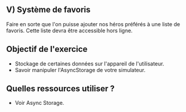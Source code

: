 ## V) Système de favoris

Faire en sorte que l'on puisse ajouter nos héros préférés à une liste de favoris.
Cette liste devra être accessible hors ligne.

## Objectif de l'exercice
* Stockage de certaines données sur l'appareil de l'utilisateur.
* Savoir manipuler l'AsyncStorage de votre simulateur.

## Quelles ressources utiliser ?
* Voir Async Storage.

